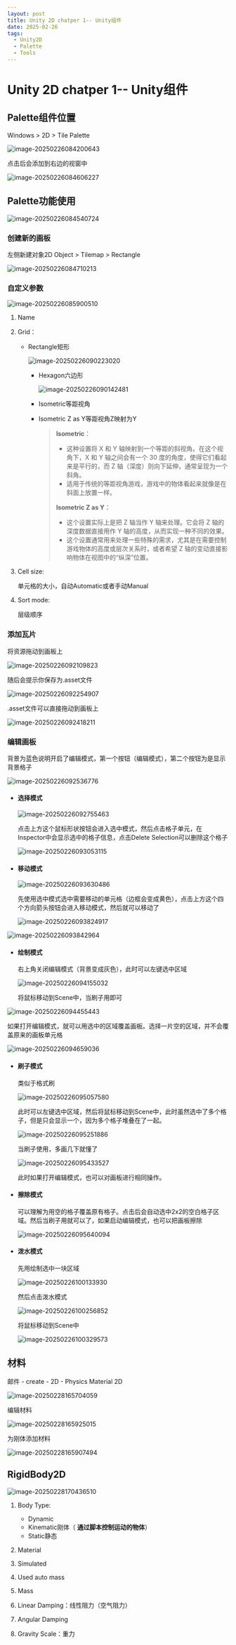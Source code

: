 ```yaml
---
layout: post
title: Unity 2D chatper 1-- Unity组件
date: 2025-02-26
tags:
  - Unity2D
  - Palette
  - Tools
---
```


# Unity 2D chatper 1-- Unity组件

## Palette组件位置

Windows > 2D > Tile Palette 

![image-20250226084200643](https://cdn.jsdelivr.net/gh/violet-wdream/Drawio/PNG/202502260842693.png)

点击后会添加到右边的视窗中

![image-20250226084606227](https://cdn.jsdelivr.net/gh/violet-wdream/Drawio/PNG/202502260846288.png)

## Palette功能使用

![image-20250226084540724](https://cdn.jsdelivr.net/gh/violet-wdream/Drawio/PNG/202502260845774.png)

### 创建新的画板

左侧新建对象2D Object > Tilemap > Rectangle

![image-20250226084710213](https://cdn.jsdelivr.net/gh/violet-wdream/Drawio/PNG/202502260847237.png)

### 自定义参数

![image-20250226085900510](https://cdn.jsdelivr.net/gh/violet-wdream/Drawio/PNG/202502260859533.png)

1. Name

2. Grid：

   - Rectangle矩形

        ![image-20250226090223020](https://cdn.jsdelivr.net/gh/violet-wdream/Drawio/PNG/202502260902043.png)

      - Hexagon六边形

        ![image-20250226090142481](https://cdn.jsdelivr.net/gh/violet-wdream/Drawio/PNG/202502260901510.png)

      - Isometric等距视角

      - Isometric Z as Y等距视角Z映射为Y

        > **Isometric**：
        >
        > - 这种设置将 X 和 Y 轴映射到一个等距的斜视角。在这个视角下，X 和 Y 轴之间会有一个 30 度的角度，使得它们看起来是平行的，而 Z 轴（深度）则向下延伸，通常呈现为一个斜角。
        > - 适用于传统的等距视角游戏，游戏中的物体看起来就像是在斜面上放置一样。
        >
        > **Isometric Z as Y**：
        >
        > - 这个设置实际上是把 Z 轴当作 Y 轴来处理。它会将 Z 轴的深度数据直接用作 Y 轴的高度，从而实现一种不同的效果。
        > - 这个设置通常用来处理一些特殊的需求，尤其是在需要控制游戏物体的高度或层次关系时，或者希望 Z 轴的变动直接影响物体在视图中的“纵深”位置。

3. Cell size:

   单元格的大小，自动Automatic或者手动Manual

4. Sort mode:

   层级顺序

   

### 添加瓦片

将资源拖动到画板上

![image-20250226092109823](https://cdn.jsdelivr.net/gh/violet-wdream/Drawio/PNG/202502260921862.png)

   随后会提示你保存为.asset文件

![image-20250226092254907](https://cdn.jsdelivr.net/gh/violet-wdream/Drawio/PNG/202502260922937.png)

   .asset文件可以直接拖动到画板上

  

![image-20250226092418211](https://cdn.jsdelivr.net/gh/violet-wdream/Drawio/PNG/202502260924246.png)

###    编辑画板

   背景为蓝色说明开启了编辑模式，第一个按钮（编辑模式），第二个按钮为是显示背景格子

![image-20250226092536776](https://cdn.jsdelivr.net/gh/violet-wdream/Drawio/PNG/202502260925805.png)

- ####    选择模式

  ![image-20250226092755463](https://cdn.jsdelivr.net/gh/violet-wdream/Drawio/PNG/202502260927485.png)

  点击上方这个鼠标形状按钮会进入选中模式，然后点击格子单元，在Inspector中会显示选中的格子信息，点击Delete Selection可以删除这个格子

  ![image-20250226093053115](https://cdn.jsdelivr.net/gh/violet-wdream/Drawio/PNG/202502260930155.png)

- #### 移动模式

  ![image-20250226093630486](https://cdn.jsdelivr.net/gh/violet-wdream/Drawio/PNG/202502260936505.png)

  先使用选中模式选中需要移动的单元格（边框会变成黄色），点击上方这个四个方向箭头按钮会进入移动模式，然后就可以移动了

  ![image-20250226093824917](https://cdn.jsdelivr.net/gh/violet-wdream/Drawio/PNG/202502260938948.png)

  

![image-20250226093842964](https://cdn.jsdelivr.net/gh/violet-wdream/Drawio/PNG/202502260938992.png)

- #### 绘制模式

  右上角关闭编辑模式（背景变成灰色），此时可以左键选中区域

  ![image-20250226094155032](https://cdn.jsdelivr.net/gh/violet-wdream/Drawio/PNG/202502260941061.png)

  将鼠标移动到Scene中，当刷子用即可

![image-20250226094455443](https://cdn.jsdelivr.net/gh/violet-wdream/Drawio/PNG/202502260944473.png)

如果打开编辑模式，就可以用选中的区域覆盖画板。选择一片空的区域，并不会覆盖原来的画板单元格

![image-20250226094659036](https://cdn.jsdelivr.net/gh/violet-wdream/Drawio/PNG/202502260946065.png)

- #### 刷子模式

  类似于格式刷

  ![image-20250226095057580](https://cdn.jsdelivr.net/gh/violet-wdream/Drawio/PNG/202502260950604.png)

  此时可以左键选中区域，然后将鼠标移动到Scene中，此时虽然选中了多个格子，但是只会显示一个，因为多个格子堆叠在了一起。

  ![image-20250226095251886](https://cdn.jsdelivr.net/gh/violet-wdream/Drawio/PNG/202502260952917.png)

  当刷子使用，多画几下就懂了

  ![image-20250226095433527](https://cdn.jsdelivr.net/gh/violet-wdream/Drawio/PNG/202502260954560.png)

  此时如果打开编辑模式，也可以对画板进行相同操作。

- #### 擦除模式

  可以理解为用空的格子覆盖原有格子。点击后会自动选中2x2的空白格子区域。然后当刷子用就可以了，如果启动编辑模式，也可以把画板擦除

  ![image-20250226095640094](https://cdn.jsdelivr.net/gh/violet-wdream/Drawio/PNG/202502260956119.png)

- #### 泼水模式

  先用绘制选中一块区域

  ![image-20250226100133930](https://cdn.jsdelivr.net/gh/violet-wdream/Drawio/PNG/202502261001960.png)

  然后点击泼水模式

  ![image-20250226100256852](https://cdn.jsdelivr.net/gh/violet-wdream/Drawio/PNG/202502261002872.png)

  将鼠标移动到Scene中

  ![image-20250226100329573](https://cdn.jsdelivr.net/gh/violet-wdream/Drawio/PNG/202502261003604.png)



## 材料

邮件 - create - 2D - Physics Material 2D

![image-20250228165704059](https://cdn.jsdelivr.net/gh/violet-wdream/Drawio/PNG/202502281657143.png)

编辑材料

![image-20250228165925015](https://cdn.jsdelivr.net/gh/violet-wdream/Drawio/PNG/202502281659038.png)

为刚体添加材料

![image-20250228165907494](https://cdn.jsdelivr.net/gh/violet-wdream/Drawio/PNG/202502281659516.png)

## RigidBody2D

![image-20250228170436510](https://cdn.jsdelivr.net/gh/violet-wdream/Drawio/PNG/202502281704537.png)

1. Body Type:

   - Dynamic
   - Kinematic刚体（ **通过脚本控制运动的物体**）
   - Static静态

2. Material

3. Simulated

4. Used auto mass

5. Mass

6. Linear Damping：线性阻力（空气阻力）

7. Angular Damping

8. Gravity Scale：重力

   

